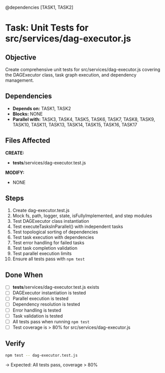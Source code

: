 @dependencies [TASK1, TASK2]
# Task: Unit Tests for src/services/dag-executor.js

## Objective
Create comprehensive unit tests for src/services/dag-executor.js covering the DAGExecutor class, task graph execution, and dependency management.

## Dependencies
- **Depends on:** TASK1, TASK2
- **Blocks:** NONE
- **Parallel with:** TASK3, TASK4, TASK5, TASK6, TASK7, TASK8, TASK9, TASK10, TASK11, TASK13, TASK14, TASK15, TASK16, TASK17

## Files Affected
**CREATE:**
- __tests__/services/dag-executor.test.js

**MODIFY:**
- NONE

## Steps
1. Create dag-executor.test.js
2. Mock fs, path, logger, state, isFullyImplemented, and step modules
3. Test DAGExecutor class instantiation
4. Test executeTasksInParallel() with independent tasks
5. Test topological sorting of dependencies
6. Test task execution with dependencies
7. Test error handling for failed tasks
8. Test task completion validation
9. Test parallel execution limits
10. Ensure all tests pass with `npm test`

## Done When
- [ ] __tests__/services/dag-executor.test.js exists
- [ ] DAGExecutor instantiation is tested
- [ ] Parallel execution is tested
- [ ] Dependency resolution is tested
- [ ] Error handling is tested
- [ ] Task validation is tested
- [ ] All tests pass when running `npm test`
- [ ] Test coverage is > 80% for src/services/dag-executor.js

## Verify
```bash
npm test -- dag-executor.test.js
```
→ Expected: All tests pass, coverage > 80%

